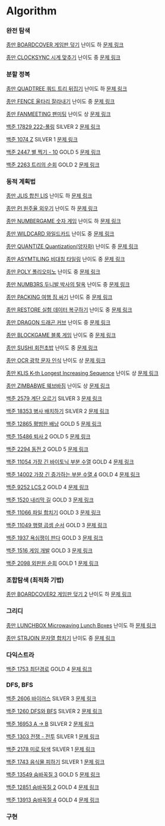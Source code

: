 # Algorithm
### 완전 탐색
[종만 BOARDCOVER 게임판 덮기](https://github.com/Tloz-link/Algorithm/tree/main/ALGOSPOT/BOARDCOVER) 난이도 하 [문제 링크](https://algospot.com/judge/problem/read/BOARDCOVER)

[종만 CLOCKSYNC 시계 맞추기](https://github.com/Tloz-link/Algorithm/tree/main/ALGOSPOT/CLOCKSYNC) 난이도 중 [문제 링크](https://algospot.com/judge/problem/read/CLOCKSYNC)

### 분할 정복
[종만 QUADTREE 쿼드 트리 뒤집기](https://github.com/Tloz-link/Algorithm/tree/main/ALGOSPOT/QUADTREE) 난이도 하 [문제 링크](https://algospot.com/judge/problem/read/QUADTREE)

[종만 FENCE 울타리 잘라내기](https://github.com/Tloz-link/Algorithm/tree/main/ALGOSPOT/FENCE) 난이도 중 [문제 링크](https://algospot.com/judge/problem/read/FENCE)

[종만 FANMEETING 팬미팅](https://github.com/Tloz-link/Algorithm/tree/main/ALGOSPOT/FANMEETING) 난이도 상 [문제 링크](https://algospot.com/judge/problem/read/FANMEETING)

[백준 17829 222-풀링](https://github.com/Tloz-link/Algorithm/tree/main/BAEKJOON/17829) SILVER 2 [문제 링크](https://www.acmicpc.net/problem/17829)

[백준 1074 Z](https://github.com/Tloz-link/Algorithm/tree/main/BAEKJOON/1074) SILVER 1 [문제 링크](https://www.acmicpc.net/problem/1074)

[백준 2447 별 찍기 - 10](https://github.com/Tloz-link/Algorithm/tree/main/BAEKJOON/2447) GOLD 5 [문제 링크](https://www.acmicpc.net/problem/2447)

[백준 2263 트리의 순회](https://github.com/Tloz-link/Algorithm/tree/main/BAEKJOON/2263) GOLD 2 [문제 링크](https://www.acmicpc.net/problem/2263)

### 동적 계획법
[종만 JLIS 합친 LIS](https://github.com/Tloz-link/Algorithm/tree/main/ALGOSPOT/JLIS) 난이도 하 [문제 링크](https://algospot.com/judge/problem/read/JLIS)

[종만 PI 원주율 외우기](https://github.com/Tloz-link/Algorithm/tree/main/ALGOSPOT/PI) 난이도 하 [문제 링크](https://algospot.com/judge/problem/read/PI)

[종만 NUMBERGAME 숫자 게임](https://github.com/Tloz-link/Algorithm/tree/main/ALGOSPOT/NUMBERGAME) 난이도 하 [문제 링크](https://algospot.com/judge/problem/read/NUMBERGAME)

[종만 WILDCARD 와일드카드](https://github.com/Tloz-link/Algorithm/tree/main/ALGOSPOT/WILDCARD) 난이도 중 [문제 링크](https://algospot.com/judge/problem/read/WILDCARD)

[종만 QUANTIZE Quantization(양자화)](https://github.com/Tloz-link/Algorithm/tree/main/ALGOSPOT/QUANTIZE) 난이도 중 [문제 링크](https://algospot.com/judge/problem/read/QUANTIZE)

[종만 ASYMTILING 비대칭 타일링](https://github.com/Tloz-link/Algorithm/tree/main/ALGOSPOT/ASYMTILING) 난이도 중 [문제 링크](https://algospot.com/judge/problem/read/ASYMTILING)

[종만 POLY 폴리오미노](https://github.com/Tloz-link/Algorithm/tree/main/ALGOSPOT/POLY) 난이도 중 [문제 링크](https://algospot.com/judge/problem/read/POLY)

[종만 NUMB3RS 두니발 박사의 탈옥](https://github.com/Tloz-link/Algorithm/tree/main/ALGOSPOT/NUMB3RS) 난이도 중 [문제 링크](https://algospot.com/judge/problem/read/NUMB3RS)

[종만 PACKING 여행 짐 싸기](https://github.com/Tloz-link/Algorithm/tree/main/ALGOSPOT/PACKING) 난이도 중 [문제 링크](https://algospot.com/judge/problem/read/PACKING)

[종만 RESTORE 실험 데이터 복구하기](https://github.com/Tloz-link/Algorithm/tree/main/ALGOSPOT/RESTORE) 난이도 중 [문제 링크](https://algospot.com/judge/problem/read/RESTORE)

[종만 DRAGON 드래곤 커브](https://github.com/Tloz-link/Algorithm/tree/main/ALGOSPOT/DRAGON) 난이도 중 [문제 링크](https://algospot.com/judge/problem/read/DRAGON)

[종만 BLOCKGAME 블록 게임](https://github.com/Tloz-link/Algorithm/tree/main/ALGOSPOT/BLOCKGAME) 난이도 중 [문제 링크](https://algospot.com/judge/problem/read/BLOCKGAME)

[종만 SUSHI 회전초밥](https://github.com/Tloz-link/Algorithm/tree/main/ALGOSPOT/SUSHI) 난이도 중 [문제 링크](https://algospot.com/judge/problem/read/SUSHI)

[종만 OCR 광학 문자 인식](https://github.com/Tloz-link/Algorithm/tree/main/ALGOSPOT/OCR) 난이도 상 [문제 링크](https://algospot.com/judge/problem/read/OCR)

[종만 KLIS K-th Longest Increasing Sequence](https://github.com/Tloz-link/Algorithm/tree/main/ALGOSPOT/KLIS) 난이도 상 [문제 링크](https://algospot.com/judge/problem/read/KLIS)

[종만 ZIMBABWE 웨브바짐](https://github.com/Tloz-link/Algorithm/tree/main/ALGOSPOT/ZIMBABWE) 난이도 상 [문제 링크](https://algospot.com/judge/problem/read/ZIMBABWE)

[백준 2579 계단 오르기](https://github.com/Tloz-link/Algorithm/tree/main/BAEKJOON/2579) SILVER 3 [문제 링크](https://www.acmicpc.net/problem/2579)

[백준 18353 병사 배치하기](https://github.com/Tloz-link/Algorithm/tree/main/BAEKJOON/18353) SILVER 2 [문제 링크](https://www.acmicpc.net/problem/18353)

[백준 12865 평범한 배낭](https://github.com/Tloz-link/Algorithm/tree/main/BAEKJOON/12865) GOLD 5 [문제 링크](https://www.acmicpc.net/problem/12865)

[백준 15486 퇴사 2](https://github.com/Tloz-link/Algorithm/tree/main/BAEKJOON/15486) GOLD 5 [문제 링크](https://www.acmicpc.net/problem/15486)

[백준 2294 동전 2](https://github.com/Tloz-link/Algorithm/tree/main/BAEKJOON/2294) GOLD 5 [문제 링크](https://www.acmicpc.net/problem/2294)

[백준 11054 가장 긴 바이토닉 부분 수열](https://github.com/Tloz-link/Algorithm/tree/main/BAEKJOON/11054) GOLD 4 [문제 링크](https://www.acmicpc.net/problem/11054)

[백준 14002 가장 긴 증가하는 부분 수열 4](https://github.com/Tloz-link/Algorithm/tree/main/BAEKJOON/14002) GOLD 4 [문제 링크](https://www.acmicpc.net/problem/14002)

[백준 9252 LCS 2](https://github.com/Tloz-link/Algorithm/tree/main/BAEKJOON/9252) GOLD 4 [문제 링크](https://www.acmicpc.net/problem/9252)

[백준 1520 내리막 길](https://github.com/Tloz-link/Algorithm/tree/main/BAEKJOON/1520) GOLD 3 [문제 링크](https://www.acmicpc.net/problem/1520)

[백준 11066 파일 합치기](https://github.com/Tloz-link/Algorithm/tree/main/BAEKJOON/11066) GOLD 3 [문제 링크](https://www.acmicpc.net/problem/11066)

[백준 11049 행렬 곱셈 순서](https://github.com/Tloz-link/Algorithm/tree/main/BAEKJOON/11049) GOLD 3 [문제 링크](https://www.acmicpc.net/problem/11049)

[백준 1937 욕심쟁이 판다](https://github.com/Tloz-link/Algorithm/tree/main/BAEKJOON/1937) GOLD 3 [문제 링크](https://www.acmicpc.net/problem/1937)

[백준 1516 게임 개발](https://github.com/Tloz-link/Algorithm/tree/main/BAEKJOON/1516) GOLD 3 [문제 링크](https://www.acmicpc.net/problem/1516)

[백준 2098 외판원 순회](https://github.com/Tloz-link/Algorithm/tree/main/BAEKJOON/2098) GOLD 1 [문제 링크](https://www.acmicpc.net/problem/2098)

### 조합탐색 (최적화 기법)
[종만 BOARDCOVER2 게임판 덮기 2](https://github.com/Tloz-link/Algorithm/tree/main/ALGOSPOT/BOARDCOVER2) 난이도 하 [문제 링크](https://algospot.com/judge/problem/read/BOARDCOVER2)

### 그리디
[종만 LUNCHBOX Microwaving Lunch Boxes](https://github.com/Tloz-link/Algorithm/tree/main/ALGOSPOT/LUNCHBOX) 난이도 하 [문제 링크](https://algospot.com/judge/problem/read/LUNCHBOX)

[종만 STRJOIN 문자열 합치기](https://github.com/Tloz-link/Algorithm/tree/main/ALGOSPOT/STRJOIN) 난이도 중 [문제 링크](https://algospot.com/judge/problem/read/STRJOIN)

### 다익스트라
[백준 1753 최단경로](https://github.com/Tloz-link/Algorithm/tree/main/BAEKJOON/1753) GOLD 4 [문제 링크](https://www.acmicpc.net/problem/1753)

### DFS, BFS
[백준 2606 바이러스](https://github.com/Tloz-link/Algorithm/tree/main/BAEKJOON/2606) SILVER 3 [문제 링크](https://www.acmicpc.net/problem/2606)

[백준 1260 DFS와 BFS](https://github.com/Tloz-link/Algorithm/tree/main/BAEKJOON/1260) SILVER 2 [문제 링크](https://www.acmicpc.net/problem/1260)

[백준 16953 A -> B](https://github.com/Tloz-link/Algorithm/tree/main/BAEKJOON/16953) SILVER 2 [문제 링크](https://www.acmicpc.net/problem/16953)

[백준 1303 전쟁 - 전투](https://github.com/Tloz-link/Algorithm/tree/main/BAEKJOON/1303) SILVER 1 [문제 링크](https://www.acmicpc.net/problem/1303)

[백준 2178 미로 탐색](https://github.com/Tloz-link/Algorithm/tree/main/BAEKJOON/2178) SILVER 1 [문제 링크](https://www.acmicpc.net/problem/2178)

[백준 1743 음식물 피하기](https://github.com/Tloz-link/Algorithm/tree/main/BAEKJOON/1743) SILVER 1 [문제 링크](https://www.acmicpc.net/problem/1743)

[백준 13549 숨바꼭질 3](https://github.com/Tloz-link/Algorithm/tree/main/BAEKJOON/13549) GOLD 5 [문제 링크](https://www.acmicpc.net/problem/13549)

[백준 12851 숨바꼭질 2](https://github.com/Tloz-link/Algorithm/tree/main/BAEKJOON/12851) GOLD 4 [문제 링크](https://www.acmicpc.net/problem/12851)

[백준 13913 숨바꼭질 4](https://github.com/Tloz-link/Algorithm/tree/main/BAEKJOON/13913) GOLD 4 [문제 링크](https://www.acmicpc.net/problem/13913)

### 구현
